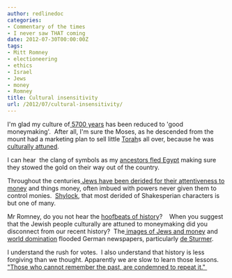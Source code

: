 ```yaml
---
author: redlinedoc
categories:
- Commentary of the times
- I never saw THAT coming
date: 2012-07-30T00:00:00Z
tags:
- Mitt Romney
- electioneering
- ethics
- Israel
- Jews
- money
- Romney
title: Cultural insensitivity
url: /2012/07/cultural-insensitivity/
---
```


I'm glad my culture of[ 5700 years][1] has been reduced to 'good moneymaking'.  After all, I'm sure the Moses, as he descended from the mount had a marketing plan to sell little [Torah][1]s all over, because he was [culturally attuned][2].

I can hear  the clang of symbols as my [ancestors fled Egypt][3] making sure they stowed the gold on their way out of the country.

Throughout the centuries[ Jews have been derided for their attentiveness to money][4] and things money, often imbued with powers never given them to control monies.  [Shylock][1], that most derided of Shakesperian characters is but one of many.

Mr Romney, do you not hear the [hoofbeats of history][5]?    When you suggest that the Jewish people culturally are attuned to moneymaking did you disconnect from our recent history?  The[ images of Jews and money][6] and [world domination][7] flooded German newspapers, particularly [de Sturmer][8].

I understand the rush for votes.  I also understand that history is less forgiving than we thought. Apparently we are slow to learn those lessons. ["Those who cannot remember the past, are condemned to repeat it." ][9]

 [1]: http://www.commentarymagazine.com/article/shakespeare-shylock-and-the-jews/
 [2]: http://www.ncbi.nlm.nih.gov/pubmed/19579910
 [3]: http://en.wikipedia.org/wiki/Passover
 [4]: http://www.adl.org/Anti_semitism/jewsandmoney/default.asp
 [5]: http://patrickmacmanus.wordpress.com/2011/03/13/from-gaza-listening-to-the-hoof-beats-of-history/
 [6]: http://www.calvin.edu/academic/cas/gpa/images/sturmer/sturm05.jpg
 [7]: http://emperors-clothes.com/antisem/naz-sov.htm
 [8]: http://www.calvin.edu/academic/cas/gpa/images/sturmer/ds37-47.jpg "Racist papers of the 1930's "
 [9]: http://en.wikiquote.org/wiki/George_Santayana
